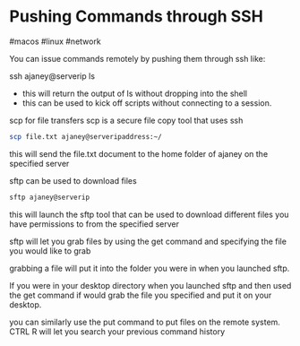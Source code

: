 # Pushing Commands through SSH
#macos #linux #network 

You can issue commands remotely by pushing them through ssh like:

ssh ajaney@serverip ls

* this will return the output of ls without dropping into the shell
* this can be used to kick off scripts without connecting to a session.

scp for file transfers scp is a secure file copy tool that uses ssh

```bash
scp file.txt ajaney@serveripaddress:~/
```

this will send the file.txt document to the home folder of ajaney on the specified server

sftp can be used to download files

```bash
sftp ajaney@serverip
```

this will launch the sftp tool that can be used to download different files you have permissions to from the specified server

sftp will let you grab files by using the get command and specifying the file you would like to grab

grabbing a file will put it into the folder you were in when you launched sftp.

If you were in your desktop directory when you launched sftp and then used the get command if would grab the file you specified and put it on your desktop.

you can similarly use the put command to put files on the remote system. CTRL R will let you search your previous command history
